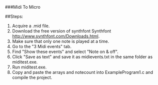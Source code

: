###Midi To Micro

##Steps:
1. Acquire a .mid file.
2. Download the free version of synthfont Synthfont http://www.synthfont.com/Downloads.html.
3. Make sure that only one note is played at a time.
4. Go to the "3 Midi events" tab.
5. Find "Show these events" and select "Note on & off".
6. Click "Save as text" and save it as midievents.txt in the same folder as miditest.exe.
7. Run miditest.exe.
8. Copy and paste the arrays and notecount into ExampleProgram1.c and compile the project.

